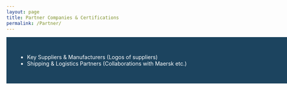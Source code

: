 ```yaml
---
layout: page
title: Partner Companies & Certifications
permalink: /Partner/
---
```


<div class="post-content" style="background-color:#1c445f;width:850px;color:white;padding: 30px;">

<ul>
<li>Key Suppliers & Manufacturers (Logos of suppliers)</li>
<li>Shipping & Logistics Partners (Collaborations with Maersk  etc.)</li>
</ul>

</div>